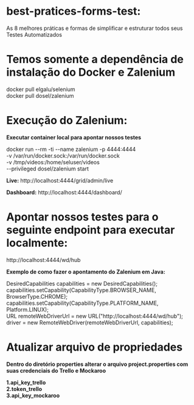 # best-pratices-forms-test:
As 8 melhores práticas e formas de simplificar e estruturar todos seus Testes Automatizados


# Temos somente a dependência de instalação do Docker e Zalenium

docker pull elgalu/selenium <br/>
docker pull dosel/zalenium
  

# Execução do Zalenium:

**Executar container local para apontar nossos testes**

 docker run --rm -ti --name zalenium -p 4444:4444 \
    -v /var/run/docker.sock:/var/run/docker.sock \
    -v /tmp/videos:/home/seluser/videos \
    --privileged dosel/zalenium start <br/>
   
**Live:**
http://localhost:4444/grid/admin/live

**Dashboard:**
http://localhost:4444/dashboard/

# Apontar nossos testes para o seguinte endpoint para executar localmente:

http://localhost:4444/wd/hub <br/>

<b> Exemplo de como fazer o apontamento do Zalenium em Java: </b><br/>

DesiredCapabilities capabilities = new DesiredCapabilities(); <br/>
capabilities.setCapability(CapabilityType.BROWSER_NAME, BrowserType.CHROME); <br/>
capabilities.setCapability(CapabilityType.PLATFORM_NAME, Platform.LINUX); <br/>
URL remoteWebDriverUrl = new URL("http://localhost:4444/wd/hub"); <br/>
driver = new RemoteWebDriver(remoteWebDriverUrl, capabilities); <br/>


# Atualizar arquivo de propriedades

**Dentro do diretório properties alterar o arquivo project.properties com suas credenciais do Trello e Mockaroo**

<b> 1.api_key_trello </b><br/>
<b> 2.token_trello </b><br/>
<b> 3.api_key_mockaroo </b><br/>